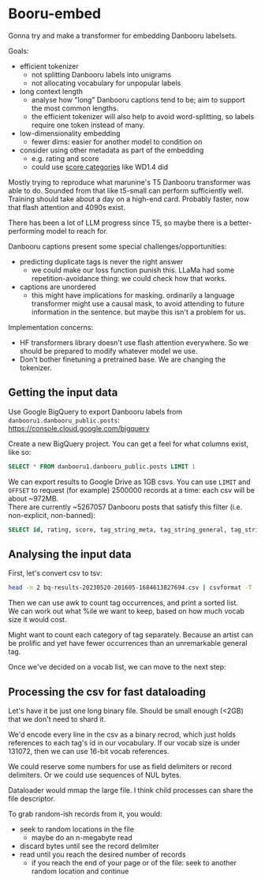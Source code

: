 # Booru-embed

Gonna try and make a transformer for embedding Danbooru labelsets.

Goals:

- efficient tokenizer
  - not splitting Danbooru labels into unigrams
  - not allocating vocabulary for unpopular labels
- long context length
  - analyse how "long" Danbooru captions tend to be; aim to support the most common lengths.
  - the efficient tokenizer will also help to avoid word-splitting, so labels require one token instead of many.
- low-dimensionality embedding
  - fewer dims: easier for another model to condition on
- consider using other metadata as part of the embedding
  - e.g. rating and score
  - could use [score categories](https://gist.github.com/harubaru/8581e780a1cf61352a739f2ec2eef09b?permalink_comment_id=4422511#prompting) like WD1.4 did

Mostly trying to reproduce what marunine's T5 Danbooru transformer was able to do. Sounded from that like t5-small can perform sufficiently well. Training should take about a day on a high-end card. Probably faster, now that flash attention and 4090s exist.

There has been a lot of LLM progress since T5, so maybe there is a better-performing model to reach for.

Danbooru captions present some special challenges/opportunities:

- predicting duplicate tags is never the right answer
  - we could make our loss function punish this. LLaMa had some repetition-avoidance thing: we could check how that works.
- captions are unordered
  - this might have implications for masking. ordinarily a language transformer might use a causal mask, to avoid attending to future information in the sentence. but maybe this isn't a problem for us.

Implementation concerns:

- HF transformers library doesn't use flash attention everywhere. So we should be prepared to modify whatever model we use.
- Don't bother finetuning a pretrained base. We are changing the tokenizer.

## Getting the input data

Use Google BigQuery to export Danbooru labels from `danbooru1.danbooru_public.posts`:  
https://console.cloud.google.com/bigquery

Create a new BigQuery project. You can get a feel for what columns exist, like so:

```sql
SELECT * FROM danbooru1.danbooru_public.posts LIMIT 1
```

We can export results to Google Drive as 1GB csvs.
You can use `LIMIT` and `OFFSET` to request (for example) 2500000 records at a time: each csv will be about ~972MB.  
There are currently ~5267057 Danbooru posts that satisfy this filter (i.e. non-explicit, non-banned):

```sql
SELECT id, rating, score, tag_string_meta, tag_string_general, tag_string_artist, tag_string_copyright, tag_string_character FROM danbooru1.danbooru_public.posts WHERE is_deleted = false and is_banned = false AND rating IN ('g', 's', 'q') and is_flagged = false LIMIT 2500000 OFFSET 0
```

## Analysing the input data

First, let's convert csv to tsv:

```bash
head -n 2 bq-results-20230520-201605-1684613827694.csv | csvformat -T
```

Then we can use awk to count tag occurrences, and print a sorted list.  
We can work out what %ile we want to keep, based on how much vocab size it would cost.

Might want to count each category of tag separately. Because an artist can be prolific and yet have fewer occurrences than an unremarkable general tag.

Once we've decided on a vocab list, we can move to the next step:

## Processing the csv for fast dataloading

Let's have it be just one long binary file. Should be small enough (<2GB) that we don't need to shard it.

We'd encode every line in the csv as a binary recrod, which just holds references to each tag's id in our vocabulary.
If our vocab size is under 131072, then we can use 16-bit vocab references.  

We could reserve some numbers for use as field delimiters or record delimiters. Or we could use sequences of NUL bytes.

Dataloader would mmap the large file. I think child processes can share the file descriptor.

To grab random-ish records from it, you would:

- seek to random locations in the file
  - maybe do an n-megabyte read
- discard bytes until see the record delimiter
- read until you reach the desired number of records
  - if you reach the end of your page or of the file: seek to another random location and continue